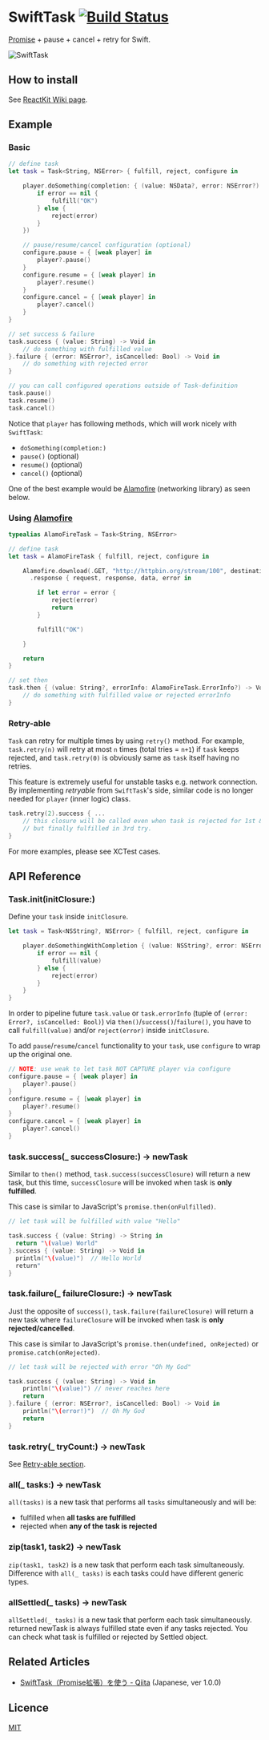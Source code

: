 SwiftTask [![Build Status](https://app.bitrise.io/app/bebdd8c1213f827d/status.svg?token=xjEXJmfCmIES4UDUSc86lA)](https://app.bitrise.io/app/bebdd8c1213f827d)
=========

[Promise](http://www.html5rocks.com/en/tutorials/es6/promises/) + pause + cancel + retry for Swift.

![SwiftTask](Screenshots/diagram.png)


## How to install

See [ReactKit Wiki page](https://github.com/ReactKit/ReactKit/wiki/How-to-install).


## Example

### Basic

```swift
// define task
let task = Task<String, NSError> { fulfill, reject, configure in

    player.doSomething(completion: { (value: NSData?, error: NSError?) in
        if error == nil {
            fulfill("OK")
        } else {
            reject(error)
        }
    })

    // pause/resume/cancel configuration (optional)
    configure.pause = { [weak player] in
        player?.pause()
    }
    configure.resume = { [weak player] in
        player?.resume()
    }
    configure.cancel = { [weak player] in
        player?.cancel()
    }
}

// set success & failure
task.success { (value: String) -> Void in
    // do something with fulfilled value
}.failure { (error: NSError?, isCancelled: Bool) -> Void in
    // do something with rejected error
}

// you can call configured operations outside of Task-definition
task.pause()
task.resume()
task.cancel()
```

Notice that `player` has following methods, which will work nicely with `SwiftTask`:

- `doSomething(completion:)`
- `pause()` (optional)
- `resume()` (optional)
- `cancel()` (optional)

One of the best example would be [Alamofire](https://github.com/Alamofire/Alamofire) (networking library)
 as seen below.

### Using [Alamofire](https://github.com/Alamofire/Alamofire)

```swift
typealias AlamoFireTask = Task<String, NSError>

// define task
let task = AlamoFireTask { fulfill, reject, configure in

    Alamofire.download(.GET, "http://httpbin.org/stream/100", destination: somewhere)
      .response { request, response, data, error in

        if let error = error {
            reject(error)
            return
        }

        fulfill("OK")

    }

    return
}

// set then
task.then { (value: String?, errorInfo: AlamoFireTask.ErrorInfo?) -> Void in
    // do something with fulfilled value or rejected errorInfo
}
```

### Retry-able

`Task` can retry for multiple times by using `retry()` method.
For example, `task.retry(n)` will retry at most `n` times (total tries = `n+1`) if `task` keeps rejected, and `task.retry(0)` is obviously same as `task` itself having no retries.

This feature is extremely useful for unstable tasks e.g. network connection.
By implementing *retryable* from `SwiftTask`'s side, similar code is no longer needed for `player` (inner logic) class.

```swift
task.retry(2).success { ...
    // this closure will be called even when task is rejected for 1st & 2nd try
    // but finally fulfilled in 3rd try.
}
```

For more examples, please see XCTest cases.


## API Reference

### Task.init(initClosure:)

Define your `task` inside `initClosure`.

```swift
let task = Task<NSString?, NSError> { fulfill, reject, configure in

    player.doSomethingWithCompletion { (value: NSString?, error: NSError?) in
        if error == nil {
            fulfill(value)
        } else {
            reject(error)
        }
    }
}
```

In order to pipeline future `task.value` or `task.errorInfo` (tuple of `(error: Error?, isCancelled: Bool)`) via `then()`/`success()`/`failure()`, you have to call `fulfill(value)` and/or `reject(error)` inside `initClosure`.

To add `pause`/`resume`/`cancel` functionality to your `task`, use `configure` to wrap up the original one.

```swift
// NOTE: use weak to let task NOT CAPTURE player via configure
configure.pause = { [weak player] in
    player?.pause()
}
configure.resume = { [weak player] in
    player?.resume()
}
configure.cancel = { [weak player] in
    player?.cancel()
}
```

### task.success(_ successClosure:) -> newTask

Similar to `then()` method, `task.success(successClosure)` will return a new task, but this time, `successClosure` will be invoked when task is **only fulfilled**.

This case is similar to JavaScript's `promise.then(onFulfilled)`.

```swift
// let task will be fulfilled with value "Hello"

task.success { (value: String) -> String in
  return "\(value) World"
}.success { (value: String) -> Void in
  println("\(value)")  // Hello World
  return"
}
```

### task.failure(_ failureClosure:) -> newTask

Just the opposite of `success()`, `task.failure(failureClosure)` will return a new task where `failureClosure` will be invoked when task is **only rejected/cancelled**.

This case is similar to JavaScript's `promise.then(undefined, onRejected)` or `promise.catch(onRejected)`.

```swift
// let task will be rejected with error "Oh My God"

task.success { (value: String) -> Void in
    println("\(value)") // never reaches here
    return
}.failure { (error: NSError?, isCancelled: Bool) -> Void in
    println("\(error!)")  // Oh My God
    return
}
```

### task.retry(_ tryCount:) -> newTask

See [Retry-able section](#retry-able).

### all(_ tasks:) -> newTask

`all(tasks)` is a new task that performs all `tasks` simultaneously and will be:

- fulfilled when **all tasks are fulfilled**
- rejected when **any of the task is rejected**

### zip(task1, task2) -> newTask

`zip(task1, task2)` is a new task that perform each task simultaneously. Difference with `all(_ tasks)` is each tasks could have different generic types.

### allSettled(_ tasks) -> newTask

`allSettled(_ tasks)` is a new task that perform each task simultaneously. returned newTask is always fulfilled state even if any tasks rejected. You can check what task is fulfilled or rejected by Settled object.

## Related Articles

- [SwiftTask（Promise拡張）を使う - Qiita](http://qiita.com/inamiy/items/0756339aee35849384c3) (Japanese, ver 1.0.0)


## Licence

[MIT](LICENSE)
